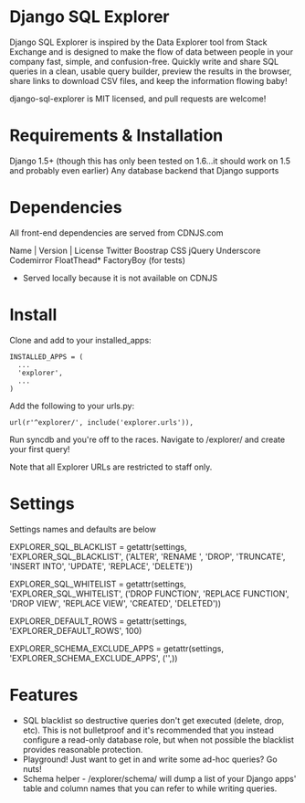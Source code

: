 Django SQL Explorer
==================

Django SQL Explorer is inspired by the Data Explorer tool from Stack Exchange and is designed to make the flow of data between people in your company fast, simple, and confusion-free. Quickly write and share SQL queries in a clean, usable query builder, preview the results in the browser, share links to download CSV files, and keep the information flowing baby!

django-sql-explorer is MIT licensed, and pull requests are welcome!


Requirements & Installation
===========================

Django 1.5+ (though this has only been tested on 1.6...it should work on 1.5 and probably even earlier)
Any database backend that Django supports


Dependencies
============

All front-end dependencies are served from CDNJS.com

Name | Version | License
Twitter Boostrap CSS
jQuery
Underscore
Codemirror
FloatThead*
FactoryBoy (for tests)


* Served locally because it is not available on CDNJS


Install
=======

Clone and add to your installed_apps:

    INSTALLED_APPS = (
      ...
      'explorer',
      ...
    )

Add the following to your urls.py:

    url(r'^explorer/', include('explorer.urls')),

Run syncdb and you're off to the races. Navigate to /explorer/ and create your first query!

Note that all Explorer URLs are restricted to staff only.


Settings
========

Settings names and defaults are below

EXPLORER_SQL_BLACKLIST = getattr(settings, 'EXPLORER_SQL_BLACKLIST', ('ALTER', 'RENAME ', 'DROP', 'TRUNCATE', 'INSERT INTO', 'UPDATE', 'REPLACE', 'DELETE'))

EXPLORER_SQL_WHITELIST = getattr(settings, 'EXPLORER_SQL_WHITELIST', ('DROP FUNCTION', 'REPLACE FUNCTION', 'DROP VIEW', 'REPLACE VIEW', 'CREATED', 'DELETED'))

EXPLORER_DEFAULT_ROWS = getattr(settings, 'EXPLORER_DEFAULT_ROWS', 100)

EXPLORER_SCHEMA_EXCLUDE_APPS = getattr(settings, 'EXPLORER_SCHEMA_EXCLUDE_APPS', ('',))


Features
========

- SQL blacklist so destructive queries don't get executed (delete, drop, etc). This is not bulletproof and it's recommended that you instead configure a read-only database role, but when not possible the blacklist provides reasonable protection.
- Playground! Just want to get in and write some ad-hoc queries? Go nuts!
- Schema helper - /explorer/schema/ will dump a list of your Django apps' table and column names that you can refer to while writing queries.


